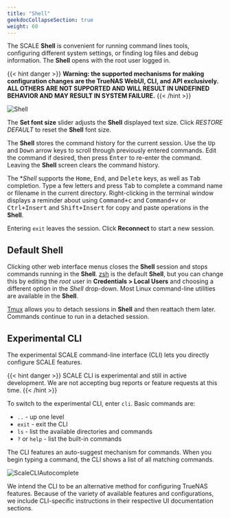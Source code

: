 ```yaml
---
title: "Shell"
geekdocCollapseSection: true
weight: 60
---
```


The SCALE **Shell** is convenient for running command lines tools, configuring different system settings, or finding log files and debug information.
The **Shell** opens with the root user logged in.

{{< hint danger >}}
**Warning: the supported mechanisms for making configuration changes are the TrueNAS WebUI, CLI, and API exclusively. ALL OTHERS ARE NOT SUPPORTED AND WILL RESULT IN UNDEFINED BEHAVIOR AND MAY RESULT IN SYSTEM FAILURE.**
{{< /hint >}}

![Shell](/images/SCALE/shell.png "SCALE Shell")

The **Set font size** slider adjusts the **Shell** displayed text size.
Click *RESTORE DEFAULT* to reset the **Shell** font size.

The **Shell** stores the command history for the current session.
Use the <kbd>Up</kbd> and <kbd>Down</kbd> arrow keys to scroll through previously entered commands.
Edit the command if desired, then press <kbd>Enter</kbd> to re-enter the command.
Leaving the **Shell** screen clears the command history.

The **Shell* supports the <kbd>Home</kbd>, <kbd>End</kbd>, and <kbd>Delete</kbd> keys, as well as <kbd>Tab</kbd> completion.
Type a few letters and press <kbd>Tab</kbd> to complete a command name or filename in the current directory.
Right-clicking in the terminal window displays a reminder about using <kbd>Command+c</kbd> and <kbd>Command+v</kbd> or <kbd>Ctrl+Insert</kbd> and <kbd>Shift+Insert</kbd> for copy and paste operations in the **Shell**.

Entering `exit` leaves the session.
Click **Reconnect** to start a new session.

## Default Shell

Clicking other web interface menus closes the **Shell** session and stops commands running in the **Shell**.
[zsh](https://www.zsh.org/) is the default **Shell**, but you can change this by editing the *root* user in **Credentials > Local Users** and choosing a different option in the *Shell* drop-down. Most Linux command-line utilities are available in the **Shell**.

[Tmux](https://github.com/tmux/tmux/wiki/) allows you to detach  sessions in **Shell** and then reattach them later.
Commands continue to run in a detached session.

## Experimental CLI

The experimental SCALE command-line interface (CLI) lets you directly configure SCALE features.

{{< hint danger >}}
SCALE CLI is experimental and still in active development.
We are not accepting bug reports or feature requests at this time.
{{< /hint >}}

To switch to the experimental CLI, enter `cli`.
Basic commands are:

* `..`			- up one level
* `exit`		- exit the CLI
* `ls`			- list the available directories and commands
* `?` or `help` - list the built-in commands

The CLI features an auto-suggest mechanism for commands.
When you begin typing a command, the CLI shows a list of all matching commands.

![ScaleCLIAutocomplete](/images/SCALE/ScaleCLIAutocomplete.png "CLI Autocomplete")

We intend the CLI to be an alternative method for configuring TrueNAS features.
Because of the variety of available features and configurations, we include CLI-specific instructions in their respective UI documentation sections.
